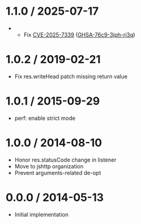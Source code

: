 1.1.0 / 2025-07-17
==================
  * - Fix [CVE-2025-7339](https://www.cve.org/CVERecord?id=CVE-2025-7339) ([GHSA-76c9-3jph-rj3q](https://github.com/expressjs/multer/security/advisories/GHSA-76c9-3jph-rj3q))


1.0.2 / 2019-02-21
==================

  * Fix res.writeHead patch missing return value

1.0.1 / 2015-09-29
==================

  * perf: enable strict mode

1.0.0 / 2014-08-10
==================

  * Honor res.statusCode change in listener
  * Move to jshttp organization
  * Prevent arguments-related de-opt

0.0.0 / 2014-05-13
==================

  * Initial implementation
